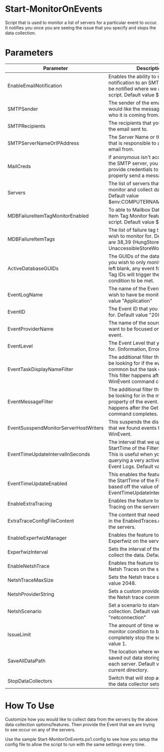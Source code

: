 # Start-MonitorOnEvents
Script that is used to monitor a list of servers for a particular event to occur. It notifies you once you are seeing the issue that you specify and stops the data collection. 

# Parameters

Parameter | Description
----------|------------
EnableEmailNotification | Enables the ability to send email notification to an SMTP address to be notified where we are within the script. Default value $false.
SMTPSender | The sender of the email that you would like the message to appear who it is coming from. 
SMTPRecipients | The recipients that you wish to have the email sent to.
SMTPServerNameOrIPAddress | The Server Name or the IP Address that is responsible to accept the email from. 
MailCreds | If anonymous isn't acceptable by the SMTP server, you may need to provide credentials to be used to properly send a message. 
Servers | The list of servers that you wish to monitor and collect data from. Default value $env:COMPUTERNAME
MDBFailureItemTagMonitorEnabled | To able to Mailbox Database Failure Item Tag Monitor feature of the script. Default value $false.
MDBFailureItemTags | The list of failure tag types that you wish to monitor for. Default values are 38,39 (HungStoreWorker, UnaccessibleStoreWorker).
ActiveDatabaseGUIDs | The GUIDs of the databases that you wish to only monitor. If this is left blank, any event for the filtered Tag IDs will trigger the monitor's condition to be met. 
EventLogName | The name of the Event Log that you wish to have be monitored. Default value "Application"
EventID | The Event ID that you are looking for. Default value "2080"
EventProviderName | The name of the source that you want to be focused on for this event. 
EventLevel | The Event Level that you are looking for. (Information, Error, Warning)
EventTaskDisplayNameFilter | The additional filter that you wish to be looking for if the event ID is common but the task category isn't. This filter happens after the Get-WinEvent command completes.
EventMessageFilter | The additional filter that you wish to be looking for in the message property of the event. This filter happens after the Get-WinEvent command completes.
EventSusspendMonitorServerHostWriters | This suspends the display stating that we found events from the Get-WinEvent. 
EventTimeUpdateIntervalInSeconds | The interval that we update the StartTime of the FilterHashTable. This is useful when you are querying a very active Windows Event Logs. Default value 30.
EventTimeUpdateEnabled | This enables the feature to update the StartTime of the FilterHashTable based off the value of EventTimeUpdateIntervalInSeconds.
EnableExtraTracing | Enables the feature to collect Extra Tracing on the servers. 
ExtraTraceConfigFileContent | The content that needs to be placed in the EnabledTraces.config file on the servers.
EnableExperfwizManager | Enables the feature to manage Experfwiz on the servers. 
ExperfwizInterval | Sets the interval of the Experfwiz to collect the data. Default value 1.
EnableNetshTrace | Enables the feature to manage Netsh Traces on the servers. 
NetshTraceMaxSize | Sets the Netsh trace size. Default value 2048.
NetshProviderString | Sets a custom provider string for the Netsh trace command. 
NetshScenario | Set a scenario to standard collection. Default value "netconnection"
IssueLimit | The amount of time we will allow the monitor condition to be met to completely stop the script. Default value 1. 
SaveAllDataPath | The location where we have all the saved out data storing to locally on each server. Default value is the current directory. 
StopDataCollectors | Switch that will stop and remove all the data collector sets. 

# How To Use

Customize how you would like to collect data from the servers by the above data collection options/features. Then provide the Event that we are trying to see occur on any of the servers. 

Use the sample Start-MonitorOnEvents.ps1.config to see how you setup the config file to allow the script to run with the same settings every time. 